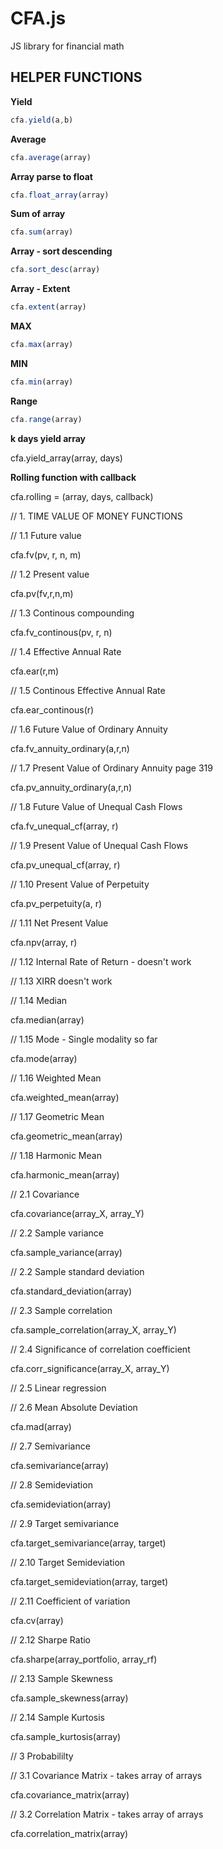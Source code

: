 # CFA.js
JS library for financial math





## HELPER FUNCTIONS

__Yield__

```javascript
cfa.yield(a,b)
```

__Average__

```javascript
cfa.average(array)
```

__Array parse to float__

```javascript
cfa.float_array(array)
```

__Sum of array__

```javascript
cfa.sum(array)
```


__Array - sort descending__

```javascript
cfa.sort_desc(array)
```

__Array - Extent__

```javascript
cfa.extent(array)
```

__MAX__

```javascript
cfa.max(array)
```


__MIN__

```javascript
cfa.min(array)
```


__Range__

```javascript
cfa.range(array)
```

__k days yield array__

cfa.yield_array(array, days)

__Rolling function with callback__

cfa.rolling = (array, days, callback)


// 1. TIME VALUE OF MONEY FUNCTIONS

// 1.1 Future value

cfa.fv(pv, r, n, m) 

// 1.2 Present value

cfa.pv(fv,r,n,m) 

// 1.3 Continous compounding

cfa.fv_continous(pv, r, n) 

// 1.4 Effective Annual Rate

cfa.ear(r,m) 

// 1.5 Continous Effective Annual Rate

cfa.ear_continous(r) 

// 1.6 Future Value of Ordinary Annuity

cfa.fv_annuity_ordinary(a,r,n)

// 1.7 Present Value of Ordinary Annuity page 319

cfa.pv_annuity_ordinary(a,r,n)


// 1.8 Future Value of Unequal Cash Flows

cfa.fv_unequal_cf(array, r) 

// 1.9 Present Value of Unequal Cash Flows

cfa.pv_unequal_cf(array, r)

// 1.10 Present Value of Perpetuity

cfa.pv_perpetuity(a, r)


// 1.11 Net Present Value

cfa.npv(array, r)

// 1.12 Internal Rate of Return - doesn't work



// 1.13 XIRR doesn't work

// 1.14 Median

cfa.median(array)

// 1.15 Mode - Single modality so far

cfa.mode(array)

// 1.16 Weighted Mean

cfa.weighted_mean(array)

// 1.17 Geometric Mean

cfa.geometric_mean(array)
	

// 1.18 Harmonic Mean

cfa.harmonic_mean(array)




// 2.1 Covariance

cfa.covariance(array_X, array_Y)

// 2.2 Sample variance

cfa.sample_variance(array)

// 2.2 Sample standard deviation

cfa.standard_deviation(array)

// 2.3 Sample correlation

cfa.sample_correlation(array_X, array_Y)

// 2.4 Significance of correlation coefficient

cfa.corr_significance(array_X, array_Y)


// 2.5 Linear regression 



// 2.6 Mean Absolute Deviation

cfa.mad(array) 

// 2.7 Semivariance

cfa.semivariance(array) 

// 2.8 Semideviation

cfa.semideviation(array) 

// 2.9 Target semivariance

cfa.target_semivariance(array, target)


// 2.10 Target Semideviation

cfa.target_semideviation(array, target) 

// 2.11 Coefficient of variation

cfa.cv(array) 

// 2.12 Sharpe Ratio

cfa.sharpe(array_portfolio, array_rf)

// 2.13 Sample Skewness

cfa.sample_skewness(array)

// 2.14 Sample Kurtosis

cfa.sample_kurtosis(array)

// 3 Probabililty

// 3.1 Covariance Matrix - takes array of arrays

cfa.covariance_matrix(array)

// 3.2 Correlation Matrix - takes array of arrays

cfa.correlation_matrix(array)






